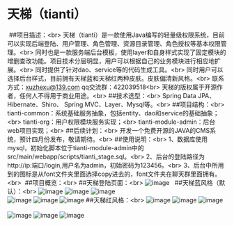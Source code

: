 # 天梯（tianti）
  ##项目描述：\<br>
         天梯（tianti）是一款使用Java编写的轻量级权限系统，目前可以实现后端登陆、用户管理、角色管理、资源目录管理、角色授权等基本权限管理。\<br>
         同时也是一款服务端后台模板，使用layer和自身样式实现了固定模块的增删查改功能。项目技术分层明显，用户可以根据自己的业务模块进行相应地扩展。\<br>
         同时提供了针对dao、service等的代码生成工具。\<br>
         同时用户可以选择后台样式，目前拥有天梯蓝和天梯红两种皮肤。皮肤偏清新风格。\<br>
         联系方式：xuzhexu@139.com qq交流群：422039518\<br>
         天梯的版权属于开源作者，任何人不得用于商业用途。\<br>
  ##技术选型：\<br>
  Spring Data JPA、Hibernate、Shiro、 Spring MVC、Layer、Mysql等。\<br>
  ##项目结构：\<br>
     tianti-common：系统基础服务抽象，包括entity、dao和service的基础抽象；\<br>
     tianti-org：用户权限模块服务实现；\<br>
     tianti-module-admin：后台web项目实现；\<br>
  ##后续计划：\<br>
             开发一个免费开源的JAVA的CMS系统，预计四月份发布，敬请期待。\<br>
  ##使用说明：\<br>
     1、数据库使用mysql，初始化脚本位于tianti-module-admin中的src/main/webapp/scripts/tianti_stage.sql。\<br>
     2、后台的登陆路径为http://ip:端口/login,用户名为admin，初始密码为123456。\<br>
     3、后台中所用到的图标是从font文件夹里面选择copy进去的，font文件夹在聊天群里面拥有。\<br>
  ##项目概览：\<br>
  ##天梯登陆页面：\<br>
    ![image](https://raw.githubusercontent.com/xujeff/tianti/master/screenshots/login.png)  
  ##天梯蓝风格（默认）：\<br>
    ![image](https://raw.githubusercontent.com/xujeff/tianti/master/screenshots/userlist.png)
    ![image](https://raw.githubusercontent.com/xujeff/tianti/master/screenshots/rolelist.png)
    ![image](https://raw.githubusercontent.com/xujeff/tianti/master/screenshots/menulist.png)                                              
    ![image](https://raw.githubusercontent.com/xujeff/tianti/master/screenshots/roleset.png)
    ![image](https://raw.githubusercontent.com/xujeff/tianti/master/screenshots/updatePwd.png)
    ![image](https://raw.githubusercontent.com/xujeff/tianti/master/screenshots/skin.png)
  ##天梯红风格：\<br>
    ![image](https://raw.githubusercontent.com/xujeff/tianti/master/screenshots/red/userlist.png)
    ![image](https://raw.githubusercontent.com/xujeff/tianti/master/screenshots/red/rolelist.png)
    ![image](https://raw.githubusercontent.com/xujeff/tianti/master/screenshots/red/menulist.png)                                              
    ![image](https://raw.githubusercontent.com/xujeff/tianti/master/screenshots/red/roleSet.png)
    ![image](https://raw.githubusercontent.com/xujeff/tianti/master/screenshots/red/updatePwd.png)
    ![image](https://raw.githubusercontent.com/xujeff/tianti/master/screenshots/red/skin.png)
    
  

